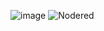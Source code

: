 ![image](https://github.com/user-attachments/assets/f1118b5b-aa72-49ad-8118-3e6fa9111ff5)
![Nodered](https://github.com/user-attachments/assets/b3d334df-b061-4240-86cf-e005102fa08f)
